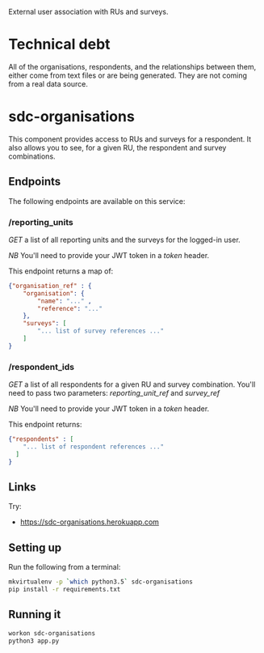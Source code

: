 
External user association with RUs and surveys.

# Technical debt

All of the organisations, respondents, and the relationships between them, either come from text files or are being
generated. They are not coming from a real data source.

# sdc-organisations

This component provides access to RUs and surveys for a respondent. It also allows you to see, for a given RU, the respondent and survey combinations.

## Endpoints

The following endpoints are available on this service:

### /reporting_units

*GET* a list of all reporting units and the surveys for the logged-in user.

*NB* You'll need to provide your JWT token in a *token* header.

This endpoint returns a map of: 

```json
{"organisation_ref" : {
    "organisation": {
        "name": "..." , 
        "reference": "..." 
    }, 
    "surveys": [ 
        "... list of survey references ..."
    ]
}
```

### /respondent_ids

*GET* a list of all respondents for a given RU and survey combination. You'll need to pass two parameters: *reporting_unit_ref* and *survey_ref*

*NB* You'll need to provide your JWT token in a *token* header.

This endpoint returns:

```json
{"respondents" : [ 
    "... list of respondent references ..."
  ]
}
```

## Links

Try:
 * https://sdc-organisations.herokuapp.com

## Setting up

Run the following from a terminal:

```bash
mkvirtualenv -p `which python3.5` sdc-organisations
pip install -r requirements.txt
```

## Running it

```bash
workon sdc-organisations
python3 app.py
```
